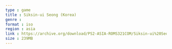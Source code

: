 ```yaml
---
type : game
title : Siksin-ui Seong (Korea)
genre : 
format : iso
region : asia
link : https://archive.org/download/PS2-ASIA-ROMS321COM/Siksin-ui%20Seong%20%28Korea%29.7z
size : 239MB
---
```

